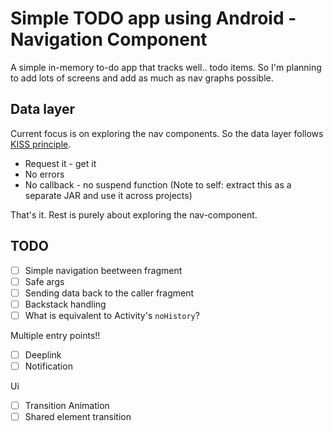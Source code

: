 # Simple TODO app using Android - Navigation Component

A simple in-memory to-do app that tracks well.. todo items. So I'm planning to add lots of screens and add as much as nav graphs possible. 

## Data layer
Current focus is on exploring the nav components. So the data layer follows [KISS principle](https://en.wikipedia.org/wiki/KISS_principle). 
- Request it - get it
- No errors
- No callback - no suspend function
(Note to self: extract this as a separate JAR and use it across projects)

That's it. Rest is purely about exploring the nav-component.

## TODO
- [ ] Simple navigation beetween fragment
- [ ] Safe args
- [ ] Sending data back to the caller fragment
- [ ] Backstack handling
- [ ] What is equivalent to Activity's `noHistory`?

Multiple entry points!!
- [ ] Deeplink
- [ ] Notification

Ui
- [ ] Transition Animation
- [ ] Shared element transition
